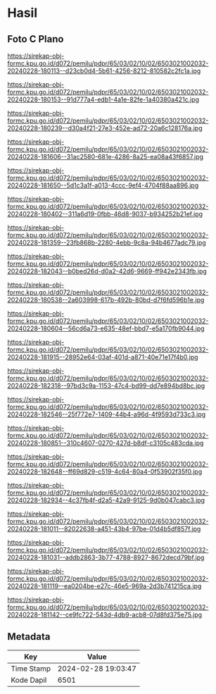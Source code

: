 # Hasil

## Foto C Plano

https://sirekap-obj-formc.kpu.go.id/d072/pemilu/pdpr/65/03/02/10/02/6503021002032-20240228-180113--d23cb0d4-5b61-4256-8212-810582c2fc1a.jpg

https://sirekap-obj-formc.kpu.go.id/d072/pemilu/pdpr/65/03/02/10/02/6503021002032-20240228-180153--91d777a4-edb1-4a1e-82fe-1a40380a421c.jpg

https://sirekap-obj-formc.kpu.go.id/d072/pemilu/pdpr/65/03/02/10/02/6503021002032-20240228-180239--d30a4f21-27e3-452e-ad72-20a6c128176a.jpg

https://sirekap-obj-formc.kpu.go.id/d072/pemilu/pdpr/65/03/02/10/02/6503021002032-20240228-181606--31ac2580-681e-4286-8a25-ea08a43f6857.jpg

https://sirekap-obj-formc.kpu.go.id/d072/pemilu/pdpr/65/03/02/10/02/6503021002032-20240228-181650--5d1c3a1f-a013-4ccc-9ef4-4704f88aa896.jpg

https://sirekap-obj-formc.kpu.go.id/d072/pemilu/pdpr/65/03/02/10/02/6503021002032-20240228-180402--311a6d19-0fbb-46d8-9037-b934252b21ef.jpg

https://sirekap-obj-formc.kpu.go.id/d072/pemilu/pdpr/65/03/02/10/02/6503021002032-20240228-181359--23fb868b-2280-4ebb-9c8a-94b4677adc79.jpg

https://sirekap-obj-formc.kpu.go.id/d072/pemilu/pdpr/65/03/02/10/02/6503021002032-20240228-182043--b0bed26d-d0a2-42d6-9669-ff942e2343fb.jpg

https://sirekap-obj-formc.kpu.go.id/d072/pemilu/pdpr/65/03/02/10/02/6503021002032-20240228-180538--2a603998-617b-492b-80bd-d7f6fd596b1e.jpg

https://sirekap-obj-formc.kpu.go.id/d072/pemilu/pdpr/65/03/02/10/02/6503021002032-20240228-180604--56cd6a73-e635-48ef-bbd7-e5a170fb9044.jpg

https://sirekap-obj-formc.kpu.go.id/d072/pemilu/pdpr/65/03/02/10/02/6503021002032-20240228-181915--28952e64-03af-401d-a871-40e71e17f4b0.jpg

https://sirekap-obj-formc.kpu.go.id/d072/pemilu/pdpr/65/03/02/10/02/6503021002032-20240228-182318--97bd3c9a-1153-47c4-bd99-dd7e894bd8bc.jpg

https://sirekap-obj-formc.kpu.go.id/d072/pemilu/pdpr/65/03/02/10/02/6503021002032-20240228-182546--25f772e7-1409-44b4-a96d-4f9593d733c3.jpg

https://sirekap-obj-formc.kpu.go.id/d072/pemilu/pdpr/65/03/02/10/02/6503021002032-20240228-180851--310c4607-0270-427d-b8df-c3105c483cda.jpg

https://sirekap-obj-formc.kpu.go.id/d072/pemilu/pdpr/65/03/02/10/02/6503021002032-20240228-182648--ff69d829-c519-4c64-80a4-0f53902f35f0.jpg

https://sirekap-obj-formc.kpu.go.id/d072/pemilu/pdpr/65/03/02/10/02/6503021002032-20240228-182934--4c37fb4f-d2a5-42a9-9125-9d0b047cabc3.jpg

https://sirekap-obj-formc.kpu.go.id/d072/pemilu/pdpr/65/03/02/10/02/6503021002032-20240228-181011--82022638-a451-43b4-97be-01d4b5df857f.jpg

https://sirekap-obj-formc.kpu.go.id/d072/pemilu/pdpr/65/03/02/10/02/6503021002032-20240228-181031--addb2863-3b77-4788-8927-8672decd79bf.jpg

https://sirekap-obj-formc.kpu.go.id/d072/pemilu/pdpr/65/03/02/10/02/6503021002032-20240228-181119--ea0204be-e27c-46e5-969a-2d3b741215ca.jpg

https://sirekap-obj-formc.kpu.go.id/d072/pemilu/pdpr/65/03/02/10/02/6503021002032-20240228-181142--ce9fc722-543d-4db9-acb8-07d8fd375e75.jpg


## Metadata

| Key        | Value               |
| ---------- | ------------------- |
| Time Stamp | 2024-02-28 19:03:47 |
| Kode Dapil | 6501                |



